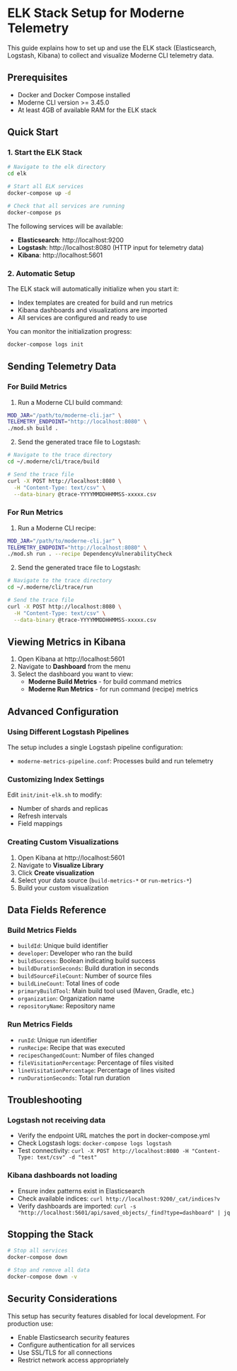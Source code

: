 # ELK Stack Setup for Moderne Telemetry

This guide explains how to set up and use the ELK stack (Elasticsearch, Logstash, Kibana) to collect and visualize Moderne CLI telemetry data.

## Prerequisites

- Docker and Docker Compose installed
- Moderne CLI version >= 3.45.0
- At least 4GB of available RAM for the ELK stack

## Quick Start

### 1. Start the ELK Stack

```bash
# Navigate to the elk directory
cd elk

# Start all ELK services
docker-compose up -d

# Check that all services are running
docker-compose ps
```

The following services will be available:
- **Elasticsearch**: http://localhost:9200
- **Logstash**: http://localhost:8080 (HTTP input for telemetry data)
- **Kibana**: http://localhost:5601

### 2. Automatic Setup

The ELK stack will automatically initialize when you start it:
- Index templates are created for build and run metrics
- Kibana dashboards and visualizations are imported
- All services are configured and ready to use

You can monitor the initialization progress:
```bash
docker-compose logs init
```

## Sending Telemetry Data

### For Build Metrics

1. Run a Moderne CLI build command:
```bash
MOD_JAR="/path/to/moderne-cli.jar" \
TELEMETRY_ENDPOINT="http://localhost:8080" \
./mod.sh build .
```

2. Send the generated trace file to Logstash:
```bash
# Navigate to the trace directory
cd ~/.moderne/cli/trace/build

# Send the trace file
curl -X POST http://localhost:8080 \
  -H "Content-Type: text/csv" \
  --data-binary @trace-YYYYMMDDHHMMSS-xxxxx.csv
```

### For Run Metrics

1. Run a Moderne CLI recipe:
```bash
MOD_JAR="/path/to/moderne-cli.jar" \
TELEMETRY_ENDPOINT="http://localhost:8080" \
./mod.sh run . --recipe DependencyVulnerabilityCheck
```

2. Send the generated trace file to Logstash:
```bash
# Navigate to the trace directory
cd ~/.moderne/cli/trace/run

# Send the trace file
curl -X POST http://localhost:8080 \
  -H "Content-Type: text/csv" \
  --data-binary @trace-YYYYMMDDHHMMSS-xxxxx.csv
```

## Viewing Metrics in Kibana

1. Open Kibana at http://localhost:5601
2. Navigate to **Dashboard** from the menu
3. Select the dashboard you want to view:
   - **Moderne Build Metrics** - for build command metrics
   - **Moderne Run Metrics** - for run command (recipe) metrics

## Advanced Configuration

### Using Different Logstash Pipelines

The setup includes a single Logstash pipeline configuration:
- `moderne-metrics-pipeline.conf`: Processes build and run telemetry

### Customizing Index Settings

Edit `init/init-elk.sh` to modify:
- Number of shards and replicas
- Refresh intervals
- Field mappings

### Creating Custom Visualizations

1. Open Kibana at http://localhost:5601
2. Navigate to **Visualize Library**
3. Click **Create visualization**
4. Select your data source (`build-metrics-*` or `run-metrics-*`)
5. Build your custom visualization

## Data Fields Reference

### Build Metrics Fields
- `buildId`: Unique build identifier
- `developer`: Developer who ran the build
- `buildSuccess`: Boolean indicating build success
- `buildDurationSeconds`: Build duration in seconds
- `buildSourceFileCount`: Number of source files
- `buildLineCount`: Total lines of code
- `primaryBuildTool`: Main build tool used (Maven, Gradle, etc.)
- `organization`: Organization name
- `repositoryName`: Repository name

### Run Metrics Fields
- `runId`: Unique run identifier
- `runRecipe`: Recipe that was executed
- `recipesChangedCount`: Number of files changed
- `fileVisitationPercentage`: Percentage of files visited
- `lineVisitationPercentage`: Percentage of lines visited
- `runDurationSeconds`: Total run duration

## Troubleshooting

### Logstash not receiving data
- Verify the endpoint URL matches the port in docker-compose.yml
- Check Logstash logs: `docker-compose logs logstash`
- Test connectivity: `curl -X POST http://localhost:8080 -H "Content-Type: text/csv" -d "test"`

### Kibana dashboards not loading
- Ensure index patterns exist in Elasticsearch
- Check available indices: `curl http://localhost:9200/_cat/indices?v`
- Verify dashboards are imported: `curl -s "http://localhost:5601/api/saved_objects/_find?type=dashboard" | jq`

## Stopping the Stack

```bash
# Stop all services
docker-compose down

# Stop and remove all data
docker-compose down -v
```

## Security Considerations

This setup has security features disabled for local development. For production use:
- Enable Elasticsearch security features
- Configure authentication for all services
- Use SSL/TLS for all connections
- Restrict network access appropriately